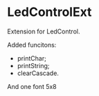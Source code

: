 # LedControlExt
Extension for LedControl.

Added funcitons:
- printChar;
- printString;
- clearCascade.


And one font 5x8
